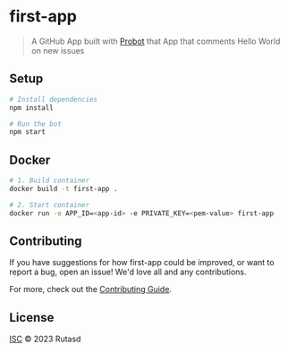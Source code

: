 # first-app

> A GitHub App built with [Probot](https://github.com/probot/probot) that App that comments Hello World on new issues

## Setup

```sh
# Install dependencies
npm install

# Run the bot
npm start
```

## Docker

```sh
# 1. Build container
docker build -t first-app .

# 2. Start container
docker run -e APP_ID=<app-id> -e PRIVATE_KEY=<pem-value> first-app
```

## Contributing

If you have suggestions for how first-app could be improved, or want to report a bug, open an issue! We'd love all and any contributions.

For more, check out the [Contributing Guide](CONTRIBUTING.md).

## License

[ISC](LICENSE) © 2023 Rutasd
